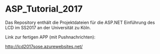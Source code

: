 # ASP_Tutorial_2017
Das Repository enthält die Projektdateien für die ASP.NET Einführung des LCD im SS2017 an der Universität zu Köln.

Link zur fertigen APP (mit Pushnachrichten):

http://lcd2017sose.azurewebsites.net/


